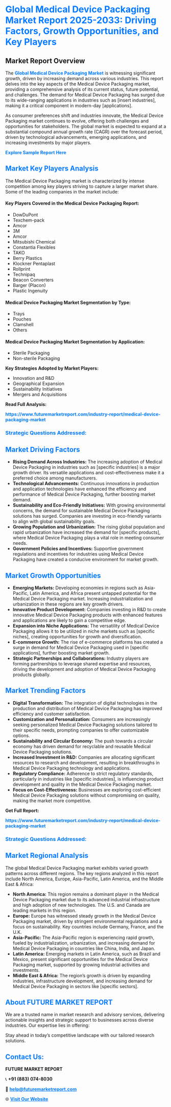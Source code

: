 <h1 style="color: #007BFF;">Global Medical Device Packaging Market Report 2025-2033: Driving Factors, Growth Opportunities, and Key Players</h1>

<section id="overview">
<h2>Market Report Overview</h2>
<p>The <a href="https://www.futuremarketreport.com/industry-report/medical-device-packaging-market" style="color: #007BFF; text-decoration: none;"><strong>Global Medical Device Packaging Market</strong></a> is witnessing significant growth, driven by increasing demand across various industries. This report delves into the key aspects of the Medical Device Packaging market, providing a comprehensive analysis of its current status, future potential, and challenges. The demand for Medical Device Packaging has surged due to its wide-ranging applications in industries such as [insert industries], making it a critical component in modern-day [applications].</p>
<p>As consumer preferences shift and industries innovate, the Medical Device Packaging market continues to evolve, offering both challenges and opportunities for stakeholders. The global market is expected to expand at a substantial compound annual growth rate (CAGR) over the forecast period, driven by technological advancements, emerging applications, and increasing investments by major players.</p>
</section>

<section id="overview">
<p><a href="https://www.futuremarketreport.com/request-sample/reportId=80392" style="color: #007BFF; text-decoration: none;"><strong>Explore Sample Report Here</strong></a></p>
</section>

<section id="key-players">
<h2 style="color: #007BFF;">Market Key Players Analysis</h2>
<p>The Medical Device Packaging market is characterized by intense competition among key players striving to capture a larger market share. Some of the leading companies in the market include:</p>
<h4>Key Players Covered in the Medical Device Packaging Report:</h4>
<ul><li>DowDuPont</li><li>Texchem-pack</li><li>Amcor</li><li>3M</li><li>Amcor</li><li>Mitsubishi Chemical</li><li>Constantia Flexibles</li><li>TAKO</li><li>Berry Plastics</li><li>Klockner Pentaplast</li><li>Rollprint</li><li>Technipaq</li><li>Beacon Converters</li><li>Barger (Placon)</li><li>Plastic Ingenuity</li></ul>
<h4>Medical Device Packaging Market Segmentation by Type:</h4>
<ul><li>Trays</li><li>Pouches</li><li>Clamshell</li><li>Others</li></ul>

<h4>Medical Device Packaging Market Segmentation by Application:</h4>
<ul><li>Sterile Packaging</li><li>Non-sterile Packaging</li></ul>
<p><strong>Key Strategies Adopted by Market Players:</strong></p>
<ul>
<li>Innovation and R&D</li>
<li>Geographical Expansion</li>
<li>Sustainability Initiatives</li>
<li>Mergers and Acquisitions</li>
</ul>
</section>

<section>
<p><strong>Read Full Analysis: </strong></p><a href="https://www.futuremarketreport.com/industry-report/medical-device-packaging-market" style="color: #007BFF; text-decoration: none;"><strong>https://www.futuremarketreport.com/industry-report/medical-device-packaging-market</strong></a>
<h3 style="color: #007BFF;">Strategic Questions Addressed:</h3>
</section>

<section id="driving-factors">
<h2 style="color: #007BFF;">Market Driving Factors</h2>
<ul>
<li><strong>Rising Demand Across Industries:</strong> The increasing adoption of Medical Device Packaging in industries such as [specific industries] is a major growth driver. Its versatile applications and cost-effectiveness make it a preferred choice among manufacturers.</li>
<li><strong>Technological Advancements:</strong> Continuous innovations in production and application technologies have enhanced the efficiency and performance of Medical Device Packaging, further boosting market demand.</li>
<li><strong>Sustainability and Eco-Friendly Initiatives:</strong> With growing environmental concerns, the demand for sustainable Medical Device Packaging solutions has surged. Companies are investing in eco-friendly variants to align with global sustainability goals.</li>
<li><strong>Growing Population and Urbanization:</strong> The rising global population and rapid urbanization have increased the demand for [specific products], where Medical Device Packaging plays a vital role in meeting consumer needs.</li>
<li><strong>Government Policies and Incentives:</strong> Supportive government regulations and incentives for industries using Medical Device Packaging have created a conducive environment for market growth.</li>
</ul>
</section>

<section id="growth-opportunities">
<h2 style="color: #007BFF;">Market Growth Opportunities</h2>
<ul>
<li><strong>Emerging Markets:</strong> Developing economies in regions such as Asia-Pacific, Latin America, and Africa present untapped potential for the Medical Device Packaging market. Increasing industrialization and urbanization in these regions are key growth drivers.</li>
<li><strong>Innovative Product Development:</strong> Companies investing in R&D to create innovative Medical Device Packaging products with enhanced features and applications are likely to gain a competitive edge.</li>
<li><strong>Expansion into Niche Applications:</strong> The versatility of Medical Device Packaging allows it to be utilized in niche markets such as [specific niches], creating opportunities for growth and diversification.</li>
<li><strong>E-commerce Growth:</strong> The rise of e-commerce platforms has created a surge in demand for Medical Device Packaging used in [specific applications], further boosting market growth.</li>
<li><strong>Strategic Partnerships and Collaborations:</strong> Industry players are forming partnerships to leverage shared expertise and resources, driving the development and adoption of Medical Device Packaging products globally.</li>
</ul>
</section>

<section id="trending-factors">
<h2 style="color: #007BFF;">Market Trending Factors</h2>
<ul>
<li><strong>Digital Transformation:</strong> The integration of digital technologies in the production and distribution of Medical Device Packaging has improved efficiency and customer satisfaction.</li>
<li><strong>Customization and Personalization:</strong> Consumers are increasingly seeking personalized Medical Device Packaging solutions tailored to their specific needs, prompting companies to offer customizable options.</li>
<li><strong>Sustainability and Circular Economy:</strong> The push towards a circular economy has driven demand for recyclable and reusable Medical Device Packaging solutions.</li>
<li><strong>Increased Investment in R&D:</strong> Companies are allocating significant resources to research and development, resulting in breakthroughs in Medical Device Packaging technology and applications.</li>
<li><strong>Regulatory Compliance:</strong> Adherence to strict regulatory standards, particularly in industries like [specific industries], is influencing product development and quality in the Medical Device Packaging market.</li>
<li><strong>Focus on Cost-Effectiveness:</strong> Businesses are exploring cost-efficient Medical Device Packaging solutions without compromising on quality, making the market more competitive.</li>
</ul>
</section>

<section>
<p><strong>Get Full Report: </strong></p><a href="https://www.futuremarketreport.com/industry-report/medical-device-packaging-market" style="color: #007BFF; text-decoration: none;"><strong>https://www.futuremarketreport.com/industry-report/medical-device-packaging-market</strong></a>
<h3 style="color: #007BFF;">Strategic Questions Addressed:</h3>
</section>


<section id="regional-analysis">
<h2 style="color: #007BFF;">Market Regional Analysis</h2>
<p>The global Medical Device Packaging market exhibits varied growth patterns across different regions. The key regions analyzed in this report include North America, Europe, Asia-Pacific, Latin America, and the Middle East & Africa:</p>
<ul>
<li><strong>North America:</strong> This region remains a dominant player in the Medical Device Packaging market due to its advanced industrial infrastructure and high adoption of new technologies. The U.S. and Canada are leading markets in this region.</li>
<li><strong>Europe:</strong> Europe has witnessed steady growth in the Medical Device Packaging market, driven by stringent environmental regulations and a focus on sustainability. Key countries include Germany, France, and the U.K.</li>
<li><strong>Asia-Pacific:</strong> The Asia-Pacific region is experiencing rapid growth, fueled by industrialization, urbanization, and increasing demand for Medical Device Packaging in countries like China, India, and Japan.</li>
<li><strong>Latin America:</strong> Emerging markets in Latin America, such as Brazil and Mexico, present significant opportunities for the Medical Device Packaging market, supported by growing industrial activities and investments.</li>
<li><strong>Middle East & Africa:</strong> The region’s growth is driven by expanding industries, infrastructure development, and increasing demand for Medical Device Packaging in sectors like [specific sectors].</li>
</ul>
</section>

<footer>
<h2 style="color: #007BFF;">About FUTURE MARKET REPORT</h2>
<p>We are a trusted name in market research and advisory services, delivering actionable insights and strategic support to businesses across diverse industries. Our expertise lies in offering:</p>

<p>Stay ahead in today’s competitive landscape with our tailored research solutions.</p>

<h2 style="color: #007BFF;">Contact Us:</h2>
<p><strong>FUTURE MARKET REPORT</strong></p>
<p>📞 <strong>+91 (883) 074-8030</strong></p>
<p>📧 <strong><a href="mailto:help@futuremarketreport.com" style="color: #007BFF;">help@futuremarketreport.com</a></strong></p>
<p>🌐 <strong><a href="https://www.futuremarketreport.com/" style="color: #007BFF;">Visit Our Website</a></strong></p>
</footer>
